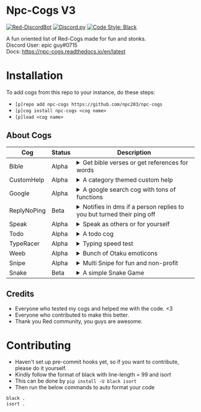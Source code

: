 # Npc-Cogs V3

[![Red-DiscordBot](https://img.shields.io/badge/Red--DiscordBot-V3-red.svg)](https://github.com/Cog-Creators/Red-DiscordBot)
[![Discord.py](https://img.shields.io/badge/Discord.py-rewrite-blue.svg)](https://github.com/Rapptz/discord.py/tree/rewrite)
[![Code Style: Black](https://img.shields.io/badge/code%20style-black-000000.svg)](https://github.com/ambv/black)

A fun oriented list of Red-Cogs made for fun and stonks.  
Discord User: epic guy#0715  
Docs: https://npc-cogs.readthedocs.io/en/latest

# Installation

To add cogs from this repo to your instance, do these steps:

- `[p]repo add npc-cogs https://github.com/npc203/npc-cogs`
- `[p]cog install npc-cogs <cog name>`
- `[p]load <cog name>`

## About Cogs

| Cog         | Status | Description                                                                                                                                                                                                             |
| ----------- | ------ | ----------------------------------------------------------------------------------------------------------------------------------------------------------------------------------------------------------------------- |
| Bible       | Alpha  | <details><summary>Get bible verses or get references for words</summary>Powered by biblegateway, this cog can get bible verses and also can reverse search by getting the references for the searched word</details>    |
| CustomHelp  | Alpha  | <details><summary>A category themed custom help</summary>Kindly read https://npc-cogs.readthedocs.io/en/latest/customhelp.html on how to setup</details>                                                                |
| Google      | Alpha  | <details><summary>A google search cog with tons of functions</summary>This cog scrapes google to get results/reverse image search, cards, books, images, etc.. (siu3334 did a lotta work in this cog as well)</details> |
| ReplyNoPing | Beta   | <details><summary>Notifies in dms if a person replies to you but turned their ping off</summary> Made for the servers with extra modesty who turn their pings off and you miss their message </details>                 |
| Speak       | Alpha  | <details><summary>Speak as others or for yourself</summary>This uses webhooks to mimic the person's identity and speak what you type, it also can speak stuff for you (insults and sadme)</details>                     |
| Todo        | Alpha  | <details><summary>A todo cog</summary>A simple todo cog to remember your tasks</details>                                                                                                                                |
| TypeRacer   | Alpha  | <details><summary>Typing speed test</summary>Test your typing skills with this cog</details>                                                                                                                            |
| Weeb        | Alpha  | <details><summary>Bunch of Otaku emoticons</summary>Expwess youw weebness using the bunch of wandom weeb emoticons UwU</details>                                                                                        |
| Snipe       | Alpha  | <details><summary>Multi Snipe for fun and non-profit</summary>Bulk sniping to stab back those anti-sniping smart ass users</details>                                                                                    |
| Snake       | Beta   | <details><summary>A simple Snake Game</summary>This is a classical snake game, uses dpy menus. Be fully aware of this cog spamming the channel ratelimit buckets</details>                                              |

## Credits

- Everyone who tested my cogs and helped me with the code. <3
- Everyone who contributed to make this better.
- Thank you Red community, you guys are awesome.

# Contributing

- Haven't set up pre-commit hooks yet, so if you want to contribute, please do it yourself.
- Kindly follow the format of black with line-length = 99 and isort
- This can be done by `pip install -U black isort`
- Then run the below commands to auto format your code

```py
black .
isort .
```
